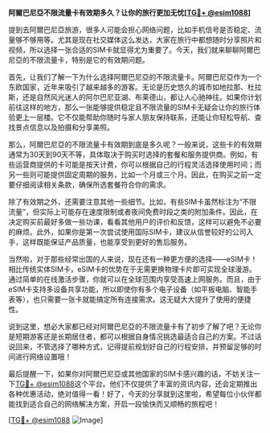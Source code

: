 **阿爾巴尼亞不限流量卡有效期多久？让你的旅行更加无忧[[TG💪+ @esim1088](https://t.me/s/esim1088)]**

提到去阿爾巴尼亞旅游，很多人可能会担心网络问题，比如手机信号是否稳定、流量够不够用等。尤其是现在社交媒体这么发达，大家在旅行中都想随时分享照片和视频，所以选择一张合适的SIM卡就显得尤为重要了。今天，我们就来聊聊阿爾巴尼亞的不限流量卡，特别是它的有效期问题。

首先，让我们了解一下为什么选择阿爾巴尼亞的不限流量卡。阿爾巴尼亞作为一个东欧国家，近年来吸引了越来越多的游客。无论是历史悠久的城市如地拉那、杜拉斯，还是自然风光迷人的阿尔巴尼亚湖、布莱德山，都让人心驰神往。如果你计划前往这样的地方，那么一张能够提供稳定且不限流量的SIM卡无疑会让你的旅行体验更上一层楼。它不仅能帮助你随时与家人朋友保持联系，还能让你轻松导航、查找景点信息以及拍摄和分享美照。

那么，阿爾巴尼亞的不限流量卡有效期到底是多久呢？一般来说，这些卡的有效期通常为30天到90天不等，具体取决于购买时选择的套餐和服务提供商。例如，有些运营商提供的卡可能是按天计费，你可以根据自己的行程灵活选择使用时间；而另一些则可能提供固定周期的服务，比如一个月或三个月。因此，在购买之前一定要仔细阅读相关条款，确保所选套餐符合你的需求。

除了有效期之外，还需要注意其他一些细节。比如，有些SIM卡虽然标注为“不限流量”，但实际上可能存在速度限制或者夜间免费时段之类的附加条件。因此，在决定购买前最好多做一些功课，看看其他用户的评价和反馈，这样可以避免不必要的麻烦。此外，如果你是第一次尝试使用国际SIM卡，建议从信誉较好的公司入手，这样既能保证产品质量，也能享受到更好的售后服务。

当然啦，对于那些经常出国的人来说，现在还有一种更方便的选择——eSIM卡！相比传统实体SIM卡，eSIM卡的优势在于无需更换物理卡片即可实现全球漫游。通过简单的在线激活步骤，你就可以在全球范围内享受高速上网服务。而且，由于eSIM卡支持多设备共享功能，所以即使你有多个电子设备（如平板电脑、智能手表等），也只需要一张卡就能搞定所有连接需求。这无疑大大提升了使用的便捷性。

说到这里，想必大家都已经对阿爾巴尼亞的不限流量卡有了初步了解了吧？无论你是短期游客还是长期居住者，都可以根据自身情况挑选最适合自己的方案。不过话说回来，不管选择了哪种方式，记得提前规划好自己的行程安排，并预留足够的时间进行网络设置哦！

最后提醒一下，如果你对阿爾巴尼亞或其他国家的SIM卡感兴趣的话，不妨关注一下[TG💪+ @esim1088](https://t.me/s/esim1088)这个平台。他们不仅提供了丰富的资讯内容，还会定期推出各种优惠活动，绝对值得一看！好了，今天的分享就到这里啦，希望每位小伙伴都能找到适合自己的网络解决方案，开启一段愉快而又顺畅的旅程吧！

[[TG💪+ @esim1088](https://t.me/s/esim1088) ![Image](https://i.postimg.cc/4NQfJmqS/Snipaste-2025-05-13-00-14-12.png)]